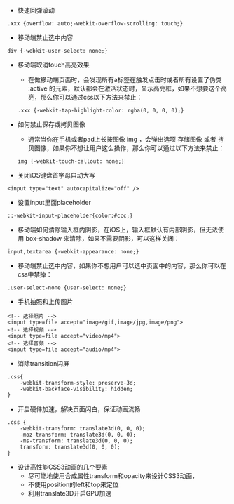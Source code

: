 * 快速回弹滚动
```
.xxx {overflow: auto;-webkit-overflow-scrolling: touch;}
```

* 移动端禁止选中内容
```
div {-webkit-user-select: none;}
```

* 移动端取消touch高亮效果
    - 在做移动端页面时，会发现所有a标签在触发点击时或者所有设置了伪类 :active 的元素，默认都会在激活状态时，显示高亮框，如果不想要这个高亮，那么你可以通过css以下方法来禁止：
    ```
    .xxx {-webkit-tap-highlight-color: rgba(0, 0, 0, 0);}
    ```

* 如何禁止保存或拷贝图像
    - 通常当你在手机或者pad上长按图像 img ，会弹出选项 存储图像 或者 拷贝图像，如果你不想让用户这么操作，那么你可以通过以下方法来禁止：
    ```
    img {-webkit-touch-callout: none;}
    ```

* 关闭iOS键盘首字母自动大写
```
<input type="text" autocapitalize="off" />
```

* 设置input里面placeholder
```
::-webkit-input-placeholder{color:#ccc;}
```

* 移动端如何清除输入框内阴影，在iOS上，输入框默认有内部阴影，但无法使用 box-shadow 来清除，如果不需要阴影，可以这样关闭：
```
input,textarea {-webkit-appearance: none;}
```

* 移动端禁止选中内容，如果你不想用户可以选中页面中的内容，那么你可以在css中禁掉：
```
.user-select-none {user-select: none;}
```

* 手机拍照和上传图片
```
<!-- 选择照片 -->
<input type=file accept="image/gif,image/jpg,image/png">
<!-- 选择视频 -->
<input type=file accept="video/mp4">
<!-- 选择音频 -->
<input type=file accept="audio/mp4">
```

* 消除transition闪屏
```
.css{
    -webkit-transform-style: preserve-3d;
    -webkit-backface-visibility: hidden;
}
```

* 开启硬件加速，解决页面闪白，保证动画流畅
```
.css {
    -webkit-transform: translate3d(0, 0, 0);
    -moz-transform: translate3d(0, 0, 0);
    -ms-transform: translate3d(0, 0, 0);
    transform: translate3d(0, 0, 0);
}
```

* 设计高性能CSS3动画的几个要素
    - 尽可能地使用合成属性transform和opacity来设计CSS3动画，
    - 不使用position的left和top来定位
    - 利用translate3D开启GPU加速